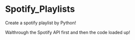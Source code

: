 # Spotify_Playlists
Create a spotify playlist by Python!

Walthrough the Spotify API first and then the code loaded up!
